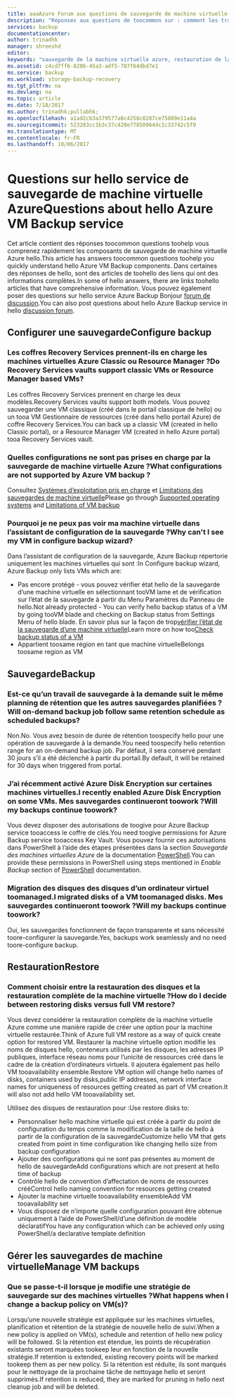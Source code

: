 ```yaml
---
title: aaaAzure Forum aux questions de sauvegarde de machine virtuelle | Documents Microsoft
description: "Réponses aux questions de toocommon sur : comment les travaux de sauvegarde de machine virtuelle Azure, limitations et ce qui se produit lorsque toopolicy des modifications se produisent"
services: backup
documentationcenter: 
author: trinadhk
manager: shreeshd
editor: 
keywords: "sauvegarde de la machine virtuelle azure, restauration de la machine virtuelle azure, stratégie de sauvegarde"
ms.assetid: c4cd7ff6-8206-45a3-adf5-787f64dbd7e1
ms.service: backup
ms.workload: storage-backup-recovery
ms.tgt_pltfrm: na
ms.devlang: na
ms.topic: article
ms.date: 7/18/2017
ms.author: trinadhk;pullabhk;
ms.openlocfilehash: a1ad2cb3a379577a8c4258c8207ce75809e11a4a
ms.sourcegitcommit: 523283cc1b3c37c428e77850964dc1c33742c5f0
ms.translationtype: MT
ms.contentlocale: fr-FR
ms.lasthandoff: 10/06/2017
---
```

# <a name="questions-about-hello-azure-vm-backup-service"></a><span data-ttu-id="81290-104">Questions sur hello service de sauvegarde de machine virtuelle Azure</span><span class="sxs-lookup"><span data-stu-id="81290-104">Questions about hello Azure VM Backup service</span></span>
<span data-ttu-id="81290-105">Cet article contient des réponses toocommon questions toohelp vous comprenez rapidement les composants de sauvegarde de machine virtuelle Azure hello.</span><span class="sxs-lookup"><span data-stu-id="81290-105">This article has answers toocommon questions toohelp you quickly understand hello Azure VM Backup components.</span></span> <span data-ttu-id="81290-106">Dans certaines des réponses de hello, sont des articles de toohello des liens qui ont des informations complètes.</span><span class="sxs-lookup"><span data-stu-id="81290-106">In some of hello answers, there are links toohello articles that have comprehensive information.</span></span> <span data-ttu-id="81290-107">Vous pouvez également poser des questions sur hello service Azure Backup Bonjour [forum de discussion](https://social.msdn.microsoft.com/forums/azure/home?forum=windowsazureonlinebackup).</span><span class="sxs-lookup"><span data-stu-id="81290-107">You can also post questions about hello Azure Backup service in hello [discussion forum](https://social.msdn.microsoft.com/forums/azure/home?forum=windowsazureonlinebackup).</span></span>

## <a name="configure-backup"></a><span data-ttu-id="81290-108">Configurer une sauvegarde</span><span class="sxs-lookup"><span data-stu-id="81290-108">Configure backup</span></span>
### <a name="do-recovery-services-vaults-support-classic-vms-or-resource-manager-based-vms-br"></a><span data-ttu-id="81290-109">Les coffres Recovery Services prennent-ils en charge les machines virtuelles Azure Classic ou Resource Manager ?</span><span class="sxs-lookup"><span data-stu-id="81290-109">Do Recovery Services vaults support classic VMs or Resource Manager based VMs?</span></span> <br/>
<span data-ttu-id="81290-110">Les coffres Recovery Services prennent en charge les deux modèles.</span><span class="sxs-lookup"><span data-stu-id="81290-110">Recovery Services vaults support both models.</span></span>  <span data-ttu-id="81290-111">Vous pouvez sauvegarder une VM classique (créé dans le portail classique de hello) ou un tooa VM Gestionnaire de ressources (créé dans hello portail Azure) de coffre Recovery Services.</span><span class="sxs-lookup"><span data-stu-id="81290-111">You can back up a classic VM (created in hello Classic portal), or a Resource Manager VM (created in hello Azure portal) tooa Recovery Services vault.</span></span>

### <a name="what-configurations-are-not-supported-by-azure-vm-backup-"></a><span data-ttu-id="81290-112">Quelles configurations ne sont pas prises en charge par la sauvegarde de machine virtuelle Azure ?</span><span class="sxs-lookup"><span data-stu-id="81290-112">What configurations are not supported by Azure VM backup ?</span></span>
<span data-ttu-id="81290-113">Consultez [Systèmes d’exploitation pris en charge](backup-azure-arm-vms-prepare.md#supported-operating-system-for-backup) et [Limitations des sauvegardes de machine virtuelle](backup-azure-arm-vms-prepare.md#limitations-when-backing-up-and-restoring-a-vm)</span><span class="sxs-lookup"><span data-stu-id="81290-113">Please go through [Supported operating systems](backup-azure-arm-vms-prepare.md#supported-operating-system-for-backup) and [Limitations of VM backup](backup-azure-arm-vms-prepare.md#limitations-when-backing-up-and-restoring-a-vm)</span></span>

### <a name="why-cant-i-see-my-vm-in-configure-backup-wizard"></a><span data-ttu-id="81290-114">Pourquoi je ne peux pas voir ma machine virtuelle dans l’assistant de configuration de la sauvegarde ?</span><span class="sxs-lookup"><span data-stu-id="81290-114">Why can't I see my VM in configure backup wizard?</span></span>
<span data-ttu-id="81290-115">Dans l’assistant de configuration de la sauvegarde, Azure Backup répertorie uniquement les machines virtuelles qui sont :</span><span class="sxs-lookup"><span data-stu-id="81290-115">In Configure backup wizard, Azure Backup only lists VMs which are:</span></span>
* <span data-ttu-id="81290-116">Pas encore protégé - vous pouvez vérifier état hello de la sauvegarde d’une machine virtuelle en sélectionnant tooVM lame et de vérification sur l’état de la sauvegarde à partir du Menu Paramètres du Panneau de hello.</span><span class="sxs-lookup"><span data-stu-id="81290-116">Not already protected - You can verify hello backup status of a VM by going tooVM blade and checking on Backup status from Settings Menu of hello blade.</span></span> <span data-ttu-id="81290-117">En savoir plus sur la façon de trop[vérifier l’état de la sauvegarde d’une machine virtuelle](backup-azure-vms-first-look-arm.md#configure-the-backup-job-from-the-vm-management-blade)</span><span class="sxs-lookup"><span data-stu-id="81290-117">Learn more on how too[Check backup status of a VM](backup-azure-vms-first-look-arm.md#configure-the-backup-job-from-the-vm-management-blade)</span></span>
* <span data-ttu-id="81290-118">Appartient toosame région en tant que machine virtuelle</span><span class="sxs-lookup"><span data-stu-id="81290-118">Belongs toosame region as VM</span></span>

## <a name="backup"></a><span data-ttu-id="81290-119">Sauvegarde</span><span class="sxs-lookup"><span data-stu-id="81290-119">Backup</span></span>
### <a name="will-on-demand-backup-job-follow-same-retention-schedule-as-scheduled-backups"></a><span data-ttu-id="81290-120">Est-ce qu’un travail de sauvegarde à la demande suit le même planning de rétention que les autres sauvegardes planifiées ?</span><span class="sxs-lookup"><span data-stu-id="81290-120">Will on-demand backup job follow same retention schedule as scheduled backups?</span></span>
<span data-ttu-id="81290-121">Non.</span><span class="sxs-lookup"><span data-stu-id="81290-121">No.</span></span> <span data-ttu-id="81290-122">Vous avez besoin de durée de rétention toospecify hello pour une opération de sauvegarde à la demande.</span><span class="sxs-lookup"><span data-stu-id="81290-122">You need toospecify hello retention range for an on-demand backup job.</span></span> <span data-ttu-id="81290-123">Par défaut, il sera conservé pendant 30 jours s’il a été déclenché à partir du portail.</span><span class="sxs-lookup"><span data-stu-id="81290-123">By default, it will be retained for 30 days when triggered from portal.</span></span> 

### <a name="i-recently-enabled-azure-disk-encryption-on-some-vms-will-my-backups-continue-toowork"></a><span data-ttu-id="81290-124">J’ai récemment activé Azure Disk Encryption sur certaines machines virtuelles.</span><span class="sxs-lookup"><span data-stu-id="81290-124">I recently enabled Azure Disk Encryption on some VMs.</span></span> <span data-ttu-id="81290-125">Mes sauvegardes continueront toowork ?</span><span class="sxs-lookup"><span data-stu-id="81290-125">Will my backups continue toowork?</span></span>
<span data-ttu-id="81290-126">Vous devez disposer des autorisations de toogive pour Azure Backup service tooaccess le coffre de clés.</span><span class="sxs-lookup"><span data-stu-id="81290-126">You need toogive permissions for Azure Backup service tooaccess Key Vault.</span></span> <span data-ttu-id="81290-127">Vous pouvez fournir ces autorisations dans PowerShell à l’aide des étapes présentées dans la section *Sauvegarde des machines virtuelles Azure* de la documentation [PowerShell](backup-azure-vms-automation.md).</span><span class="sxs-lookup"><span data-stu-id="81290-127">You can provide these permissions in PowerShell using steps mentioned in *Enable Backup* section of [PowerShell](backup-azure-vms-automation.md) documentation.</span></span>

### <a name="i-migrated-disks-of-a-vm-toomanaged-disks-will-my-backups-continue-toowork"></a><span data-ttu-id="81290-128">Migration des disques des disques d’un ordinateur virtuel toomanaged.</span><span class="sxs-lookup"><span data-stu-id="81290-128">I migrated disks of a VM toomanaged disks.</span></span> <span data-ttu-id="81290-129">Mes sauvegardes continueront toowork ?</span><span class="sxs-lookup"><span data-stu-id="81290-129">Will my backups continue toowork?</span></span>
<span data-ttu-id="81290-130">Oui, les sauvegardes fonctionnent de façon transparente et sans nécessité toore-configurer la sauvegarde.</span><span class="sxs-lookup"><span data-stu-id="81290-130">Yes, backups work seamlessly and no need toore-configure backup.</span></span> 

## <a name="restore"></a><span data-ttu-id="81290-131">Restauration</span><span class="sxs-lookup"><span data-stu-id="81290-131">Restore</span></span>
### <a name="how-do-i-decide-between-restoring-disks-versus-full-vm-restore"></a><span data-ttu-id="81290-132">Comment choisir entre la restauration des disques et la restauration complète de la machine virtuelle ?</span><span class="sxs-lookup"><span data-stu-id="81290-132">How do I decide between restoring disks versus full VM restore?</span></span>
<span data-ttu-id="81290-133">Vous devez considérer la restauration complète de la machine virtuelle Azure comme une manière rapide de créer une option pour la machine virtuelle restaurée.</span><span class="sxs-lookup"><span data-stu-id="81290-133">Think of Azure full VM restore as a way of quick create option for restored VM.</span></span> <span data-ttu-id="81290-134">Restaurer la machine virtuelle option modifie les noms de disques hello, conteneurs utilisés par les disques, les adresses IP publiques, interface réseau noms pour l’unicité de ressources créé dans le cadre de la création d’ordinateurs virtuels. Il ajoutera également pas hello VM tooavailability ensemble.</span><span class="sxs-lookup"><span data-stu-id="81290-134">Restore VM option will change hello names of disks, containers used by disks,public IP addresses, network interface names for uniqueness of resources getting created as part of VM creation.It will also not add hello VM tooavailability set.</span></span> 

<span data-ttu-id="81290-135">Utilisez des disques de restauration pour :</span><span class="sxs-lookup"><span data-stu-id="81290-135">Use restore disks to:</span></span>
* <span data-ttu-id="81290-136">Personnaliser hello machine virtuelle qui est créée à partir du point de configuration du temps comme la modification de la taille de hello à partir de la configuration de la sauvegarde</span><span class="sxs-lookup"><span data-stu-id="81290-136">Customize hello VM that gets created from point in time configuration like changing hello size from backup configuration</span></span>
* <span data-ttu-id="81290-137">Ajouter des configurations qui ne sont pas présentes au moment de hello de sauvegarde</span><span class="sxs-lookup"><span data-stu-id="81290-137">Add configurations which are not present at hello time of backup</span></span> 
* <span data-ttu-id="81290-138">Contrôle hello de convention d’affectation de noms de ressources créé</span><span class="sxs-lookup"><span data-stu-id="81290-138">Control hello naming convention for resources getting created</span></span>
* <span data-ttu-id="81290-139">Ajouter la machine virtuelle tooavailability ensemble</span><span class="sxs-lookup"><span data-stu-id="81290-139">Add VM tooavailability set</span></span>
* <span data-ttu-id="81290-140">Vous disposez de n’importe quelle configuration pouvant être obtenue uniquement à l’aide de PowerShell/d’une définition de modèle déclaratif</span><span class="sxs-lookup"><span data-stu-id="81290-140">You have any configuration which can be achieved only using PowerShell/a declarative template definition</span></span>

## <a name="manage-vm-backups"></a><span data-ttu-id="81290-141">Gérer les sauvegardes de machine virtuelle</span><span class="sxs-lookup"><span data-stu-id="81290-141">Manage VM backups</span></span>
### <a name="what-happens-when-i-change-a-backup-policy-on-vms"></a><span data-ttu-id="81290-142">Que se passe-t-il lorsque je modifie une stratégie de sauvegarde sur des machines virtuelles ?</span><span class="sxs-lookup"><span data-stu-id="81290-142">What happens when I change a backup policy on VM(s)?</span></span>
<span data-ttu-id="81290-143">Lorsqu’une nouvelle stratégie est appliquée sur les machines virtuelles, planification et rétention de la stratégie de nouvelle hello de suivi.</span><span class="sxs-lookup"><span data-stu-id="81290-143">When a new policy is applied on VM(s), schedule and retention of hello new policy will be followed.</span></span> <span data-ttu-id="81290-144">Si la rétention est étendue, les points de récupération existants seront marquées tookeep leur en fonction de la nouvelle stratégie.</span><span class="sxs-lookup"><span data-stu-id="81290-144">If retention is extended, existing recovery points will be marked tookeep them as per new policy.</span></span> <span data-ttu-id="81290-145">Si la rétention est réduite, ils sont marqués pour le nettoyage de la prochaine tâche de nettoyage hello et seront supprimés.</span><span class="sxs-lookup"><span data-stu-id="81290-145">If retention is reduced, they are marked for pruning in hello next cleanup job and will be deleted.</span></span> 
